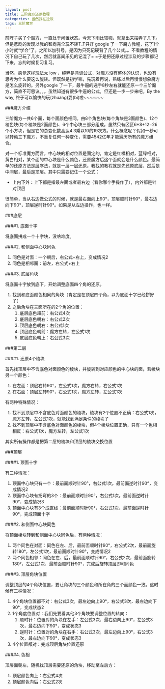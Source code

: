 ```yaml
---
layout: post
title: 三阶魔方还原教程
categories: 当然我在扯淡
tags: 三阶魔方
---
```


前阵子买了个魔方，一直处于闲置状态。今天下雨比较嗨，就拿出来摆弄了几下。但是悲剧的发现以我的智商完全玩不转T_T只好 google 了一下魔方教程，花了1个小时就“学会”了。之所以加引号，是因为只死记硬背了几个公式。。不看教程的情况下自己玩了几次，然后就喜闻乐见的记混了= =于是把还原过程涉及的步骤都记下来，忘的时候复习复习。

当然，感觉这样玩法太 low ，纯粹是背诵公式，对魔方没有整体的认识，也没有思考为什么要这么旋转。但既然是初学嘛，先玩着再说，熟练以后再慢慢想象魔方是怎么旋转的。另外google 了一下，最牛逼的选手8秒左右就能还原一个三阶魔方，简直不可思议。。。虽然知道有很多牛逼的公式，但还是一步一步来吧。By the way, 终于可以愉快的玩(zhuang)耍(bi)啦~~~~~~~

###魔方介绍

三阶魔方一共6个面，每个面颜色相同。由8个角色块(每个角块是3面颜色)、12个棱色块(每个棱块是2面颜色)、6个中心块三部分组成。虽然只有区区6+8+12=26个小方块，但是它的总变化数高达4.3乘以10的19次方。什么概念呢？假如一秒可以转动三下魔方，不重复任何一种变化，需要4542亿年才能遍历所有的魔方组合。

对一个标准魔方而言，中心块的相对位置是固定的，肯定是红橙相对，蓝绿相对，黄白相对，某个面的中心块是什么颜色，还原魔方后这个面就会是什么颜色。最简单的还原方法是层序法，就是一层一层还原，我找的教程就是先还原底层、然后是中间层，最后是顶层。其中只需要记住一个公式：

* 上内下外：上下都是指最左面或者最右边（看你哪个手操作了），内外都是针对顶层

很简单，当从右边做公式的时候，就是最右面向上90°，顶层顺时针90°，最右边向下90°，顶层逆时针90°。如果是从左边操作，也一样。

###底层

####1. 底面十字

将底面拼成一个十字块，没啥难度。

####2. 和侧面中心块同色

1. 同色是对面：一个朝后，右公式+右上，变成情况2
2. 同色是相邻面：前左，右公式+右上

####3. 底层角块

将底面十字放到底下，开始调整底面四个角的还原。

1. 找到和底面颜色相同的角块（肯定是在顶层四个角，以为底面十字已经拼好了）
2. 之后角块在三面所在的2个角的位置：
    1. 底层底色超前：右公式4次
    2. 底层底色朝右：右公式2次
    1. 顶层底色朝右：右公式1次
    2. 顶层底色朝前：魔方左转，左公式1次
    3. 底层底色朝上：右公式3次

###第二层

####1. 还原4个棱块

首先找顶层中不含底色对面颜色的棱块，并旋转到对应颜色的中心块的面，若棱块另一个颜色：

1. 在左面：顶层右转90°，左公式1次，魔方右转，右公式1次
2. 在右面：顶层左转90°，右公式1次，魔方左转，左公式1次

有两种特殊情况：

1. 找不到顶层中不含底色对面颜色的棱块，棱块有2个位置不正确：右公式1次，魔方左转，左公式1次，就能找到满足条件的棱块了
2. 找不到顶层中不含底色对面颜色的棱块，但4个棱块位置正确，只有一个色相相反：右公式1次，魔方左转，左公式1次

其实所有操作都是把第二层的棱块和顶层的棱块交换位置


###顶层

####1. 顶面十字

有三种情况：

1. 顶面中心块只有一个：最前面顺时针90°，右公式1次，最前面逆时针90°，变成情况2
2. 顶面中心块有拐弯的3个：最前面顺时针90°，右公式1次，最前面逆时针90°，变成情况3
3. 顶面中心块有3个成直线：最前面顺时针90°，右公式1次，最前面逆时针90°，完成顶面十字

####2. 和侧面中心块同色

将顶面棱块转到和侧面中心块同色后，有两种情况：

1. 两个同色在对面：同色在左、后，最前面顺时针90°，右公式2次，最前面旋转180°，左公式1次，最前面顺时针90°，变成情况2
2. 两个同色相邻：同色在左、后，最前面顺时针90°，右公式2次，最前面旋转180°，左公式1次，最前面顺时针90°，完成后旋转顶层即可同色

####3. 顶层角块位置

调整顶层的4个角块位置，要让角块的三个颜色和所在角的三个面颜色一致。这时候有三种情况：

1. 4个角块位置都不对：右公式3次，最左边向上90°，右公式3次，最左边向下90°，变成状态2
2. 1个角度位置对：我们先要看其他3个角块要调整位置的转向：
    1. 顺时针：位置对的角块在左手：左公式3次，最右边向上90°，左公式3次，最右边向下90°，变成状态3
    2. 逆时针：位置对的角块在右手：右公式3次，最左边向上90°，右公式3次，最左边向下90°，变成状态3
3. 4个位置都对：完成顶层角块位置还原

####4. 色相

顶层面朝左，随机找顶层需要还原的角块，移动至左后方：

1. 顶层颜色向上：右公式4次
2. 顶层颜色向后：右公式2次
